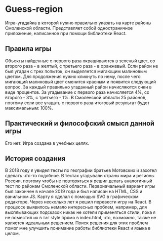 # Guess-region

Игра-угадайка в которой нужно правильно указать на карте районы Смоленской 
области. Представляет собой одностраничное приложение, написанное при помощи 
библиотеки React.

## Правила игры

Объекты найденные с первого раза окрашиваются в зеленый цвет, со второго 
раза - в желтый, с третьего раза - в оранжевый. Если район не был угадан с 
трех попыток, он выделяется мигающим малиновым цветом. Для продолжения нужно 
кликнуть по нему, после чего мигающий малиновый цвет сменится красным и 
появится следующий вопрос. За каждый правильно угаданный район начисляются 
очки в виде процентов. За угадывание с первого раза начисляется 4%, со 
второго - 3%, с третьего - 1%. В Смоленской области 25 районов, поэтому если 
все угадать с первого раза итоговый результат будет максимальным: 100%.

## Практический и философский смысл данной игры

Его нет. Игра создана в учебных целях.

## История создания

В 2018 году я увидел тесты по географии братьев Мотовских и захотел 
сделать что-то подобное. В тестах угадывали страны мира и регионы России, 
поэтому чтобы не повторяться я решил делать аналогичный тест по районам 
Смоленской области. Первоначальный вариант игры был закончен в начале 2019 
года и был написан на HTML, CSS и ванильном JS. Карту я сделал с помощью SVG в 
графическом редакторе. Через несколько лет я решил перевести игру на React. 
В процессе выявилось немало интересных проблем, например, для высплывающих 
подсказок никак не хотели применяться стили, пока я не поместил их в тэг 
style прямо в index.html, что, возможно, также не является идеальным 
решением. Поиск решения для этих проблем помог мне улучшить понимание работы 
библиотеки React и языка в целом.  